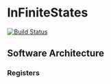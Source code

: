 # InFiniteStates

[![Build Status](https://travis-ci.com/ryanchaiyakul/InfiniteStates.svg?branch=master)](https://travis-ci.com/ryanchaiyakul/InfiniteStates)

## Software Architecture

### Registers

